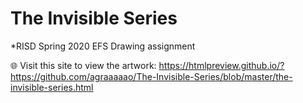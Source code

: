 # The Invisible Series

*RISD Spring 2020 EFS Drawing assignment

🌐 Visit this site to view the artwork:
https://htmlpreview.github.io/?https://github.com/agraaaaao/The-Invisible-Series/blob/master/the-invisible-series.html
